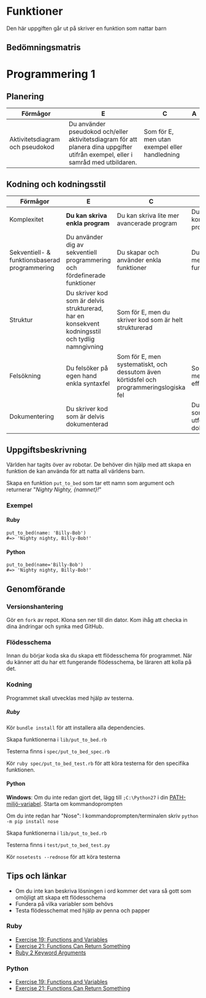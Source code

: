 # Funktioner

Den här uppgiften går ut på skriver en funktion som nattar barn

## Bedömningsmatris ##

# Programmering 1 #

## Planering ##

| Förmågor                         | E 																																   | C | A |
|----------------------------------|-----------------------------------------------------------------------------------------------------------------------------------|---|---|
| Aktivitetsdiagram och pseudokod  | Du använder pseudokod och/eller aktivitetsdiagram för att planera dina uppgifter utifrån exempel, eller i samråd med utbildaren.  | Som för E, men utan exempel eller handledning |   |

## Kodning och kodningsstil ##

| Förmågor                                      | E                                                                         | C                                               | A                                              |
|-----------------------------------------------|---------------------------------------------------------------------------|-------------------------------------------------|------------------------------------------------|
| Komplexitet									| **Du kan skriva enkla program**                                               | Du kan skriva lite mer avancerade program       | Du kan skriva komplexa program
| Sekventiell- & funktionsbaserad programmering | Du använder dig av sekventiell programmering och fördefinerade funktioner | Du skapar och använder enkla funktioner         | Du skapar mer komplexa funktioner              |
| Struktur		 				                | Du skriver kod som är delvis strukturerad, har en konsekvent kodningsstil och tydlig namngivning | Som för E, men du skriver kod som är helt strukturerad |   			   |
| Felsökning                                    | Du felsöker på egen hand enkla syntaxfel | Som för E, men systematiskt, och dessutom även körtidsfel och programmeringslogiska fel | Som för C, men med effektivitet   	   |
| Dokumentering 								| Du skriver kod som är delvis dokumenterad									|  												  | Du skriver kod som är utförligt dokumenterad   |

## Uppgiftsbeskrivning ##

Världen har tagits över av robotar. De behöver din hjälp med att skapa en funktion de kan använda för att natta all världens barn.

Skapa en funktion `put_to_bed` som tar ett namn som argument och returnerar "*Nighty Nighty, {namnet}!*"

### Exempel ###

#### Ruby ####

    put_to_bed(name: 'Billy-Bob')
    #=> 'Nighty nighty, Billy-Bob!'
    
#### Python ####
	
    put_to_bed(name='Billy-Bob')
    #=> 'Nighty nighty, Billy-Bob!'

## Genomförande ##

### Versionshantering ###

Gör en `fork` av repot. Klona sen ner till din dator. Kom ihåg att checka in dina ändringar och synka med GitHub.

### Flödesschema ###

Innan du börjar koda ska du skapa ett flödesschema för programmet.
När du känner att du har ett fungerande flödesschema, be läraren att kolla på det.

### Kodning ###

Programmet skall utvecklas med hjälp av testerna.

##### Ruby #####

Kör `bundle install` för att installera alla dependencies.

Skapa funktionerna i `lib/put_to_bed.rb`

Testerna finns i `spec/put_to_bed_spec.rb`

Kör `ruby spec/put_to_bed_test.rb` för att köra testerna för den specifika funktionen.

#### Python ####

**Windows**: Om du inte redan gjort det, lägg till `;C:\Python27` i din [PATH-miljö-variabel](http://geekswithblogs.net/renso/archive/2009/10/21/how-to-set-the-windows-path-in-windows-7.aspx). Starta om kommandoprompten

Om du inte redan har "Nose": I kommandoprompten/terminalen skriv `python -m pip install nose`

Skapa funktionerna i `lib/put_to_bed.rb`

Testerna finns i `test/put_to_bed_test.py`

Kör `nosetests --rednose` för att köra testerna

## Tips och länkar ##

* Om du inte kan beskriva lösningen i ord kommer det vara så gott som omöjligt att skapa ett flödesschema
* Fundera på vilka variabler som behövs
* Testa flödesschemat med hjälp av penna och papper

### Ruby ###

* [Exercise 19: Functions and Variables](http://learnrubythehardway.org/book/ex19.html)
* [Exercise 21: Functions Can Return Something](http://learnrubythehardway.org/book/ex21.html)
* [Ruby 2 Keyword Arguments](https://robots.thoughtbot.com/ruby-2-keyword-arguments)

### Python ###

* [Exercise 19: Functions and Variables](http://learnpythonthehardway.org/book/ex19.html)
* [Exercise 21: Functions Can Return Something](http://learnpythonthehardway.org/book/ex21.html)

